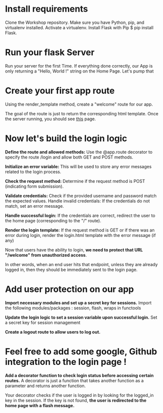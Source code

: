 # Install requirements
Clone the Workshop repository.
Make sure you have Python, pip, and virtualenv installed.
Activate a virtualenv.
Install Flask with Pip $ pip install Flask.

# Run your flask Server
Run your server for the first Time. If everything done correctly, our App is only returning a "Hello, World !" string on the Home Page. Let's pump that

# Create your first app route
Using the render_template method, create a "welcome" route for our app.

The goal of the route is just to return the corresponding html template.
Once the server running, you should see [this](http://localhost:5000/welcome) page.

# Now let's build the login logic
**Define the route and allowed methods:**
Use the @app.route decorator to specify the route /login and allow both GET and POST methods.

**Initialize an error variable:**
This will be used to store any error messages related to the login process.

**Check the request method:**
Determine if the request method is POST (indicating form submission).

**Validate credentials:**
Check if the provided username and password match the expected values.
Handle invalid credentials: If the credentials do not match, set an error message.

**Handle successful login:**
If the credentials are correct, redirect the user to the home page (corresponding to the "/" route).

**Render the login template:**
If the request method is GET or if there was an error during login, render the login.html template with the error message (if any)

Now that users have the ability to login, **we need to protect that URL "/welcome" from unauthorized access**.

In other words, when an end user hits that endpoint, unless they are already logged in, then they should be immediately sent to the login page.

# Add user protection on our app
**Import necessary modules and set up a secret key for sessions.**
Import the following modules/packages : session, flash, wraps in functools

**Update the login logic to set a session variable upon successful login.**
Set a secret key for session management

**Create a logout route to allow users to log out.**

# Feel free to add some google, Github integration to the login page !

**Add a decorator function to check login status before accessing certain routes.**
A decorator is just a function that takes another function as a parameter and returns another function.

Your decorator checks if the user is logged in by looking for the logged_in key in the session.
If the key is not found, **the user is redirected to the home page with a flash message.**
